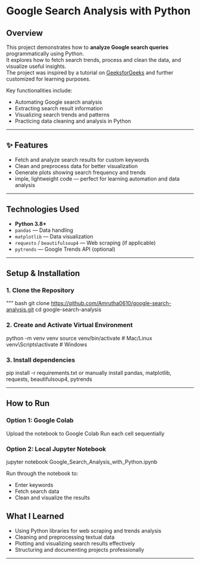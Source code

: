 # Google Search Analysis with Python

## Overview
This project demonstrates how to **analyze Google search queries** programmatically using Python.  
It explores how to fetch search trends, process and clean the data, and visualize useful insights.  
The project was inspired by a tutorial on [GeeksforGeeks](https://www.geeksforgeeks.org/) and further customized for learning purposes.

Key functionalities include:
- Automating Google search analysis
- Extracting search result information
- Visualizing search trends and patterns
- Practicing data cleaning and analysis in Python

---

## ✨ Features
- Fetch and analyze search results for custom keywords  
- Clean and preprocess data for better visualization  
- Generate plots showing search frequency and trends  
- imple, lightweight code — perfect for learning automation and data analysis

---

## Technologies Used
- **Python 3.8+**
- `pandas` — Data handling  
- `matplotlib` — Data visualization  
- `requests` / `beautifulsoup4` — Web scraping (if applicable)  
- `pytrends` — Google Trends API (optional)

---

## Setup & Installation

### 1. Clone the Repository
""" bash
git clone https://github.com/Amrutha0610/google-search-analysis.git
cd google-search-analysis


### 2. Create and Activate Virtual Environment
python -m venv venv
source venv/bin/activate       # Mac/Linux
venv\Scripts\activate          # Windows


### 3. Install dependencies
pip install -r requirements.txt
or 
manually install pandas, matplotlib, requests, beautifulsoup4, pytrends

---

## How to Run
### Option 1: Google Colab
Upload the notebook to Google Colab
Run each cell sequentially

### Option 2: Local Jupyter Notebook
jupyter notebook Google_Search_Analysis_with_Python.ipynb

Run through the notebook to:
- Enter keywords
- Fetch search data
- Clean and visualize the results

## What I Learned
- Using Python libraries for web scraping and trends analysis
- Cleaning and preprocessing textual data
- Plotting and visualizing search results effectively
- Structuring and documenting projects professionally

---
